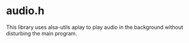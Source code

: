 # audio.h
This library uses alsa-utils aplay to play audio in the background without disturbing the main program.
